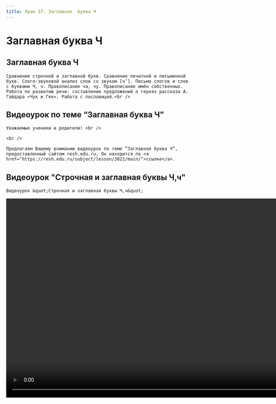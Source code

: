 ```yaml
---
title: Урок 37. Заглавная  буква Ч 
---
```


# Заглавная  буква Ч 

## Заглавная буква Ч

<p>
	Сравнение строчной и заглавной букв. Сравнение печатной и письменной букв. Слого-звуковой анализ слов со звуком [ч’]. Письмо слогов и слов с буквами Ч, ч. Правописание ча, чу. Правописание имён собственных. Работа по развитию речи: составление предложений о героях рассказа А. Гайдара «Чук и Гек». Работа с пословицей.<br />
</p>

## Видеоурок по теме “Заглавная буква Ч”

<p>
	Уважаемые ученики и родители! <br /> 
</p>
<p>
	<br /> 
</p>
<p>
	Предлагаем Вашему вниманию видеоурок по теме “Заглавная буква Ч”, предоставленный сайтом resh.edu.ru. Он находится по <a href="https://resh.edu.ru/subject/lesson/3821/main/">ссылке</a>.
</p>

## Видеоурок "Строчная и заглавная буквы Ч,ч"

<p>
	Видеоурок &quot;Строчная и заглавная буквы Ч,ч&quot;
</p>


<video width="960" height="540" controls>
  <source src="https://vod-progressive.akamaized.net/exp=1667466180~acl=%2Fvimeo-prod-skyfire-std-us%2F01%2F444%2F13%2F327224429%2F1281522348.mp4~hmac=afe0a84773bc725d115873fa33f0f042abf14967e44474a653673e4e8ad30fec/vimeo-prod-skyfire-std-us/01/444/13/327224429/1281522348.mp4" type="video/mp4">
Your browser does not support the video tag.
</video>

